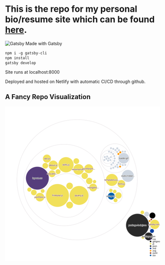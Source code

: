 


# This is the repo for my personal bio/resume site which can be found [here](https://robertperez.io).

 <img alt="Gatsby" src="https://www.gatsbyjs.com/Gatsby-Monogram.svg" width="60" />
Made with Gatsby



```
npm i -g gatsby-cli
npm install
gatsby develop
```

Site runs at localhost:8000

Deployed and hosted on Netlify with automatic CI/CD through github.

## A Fancy Repo Visualization

![Visualization of the codebase](./diagram.svg)